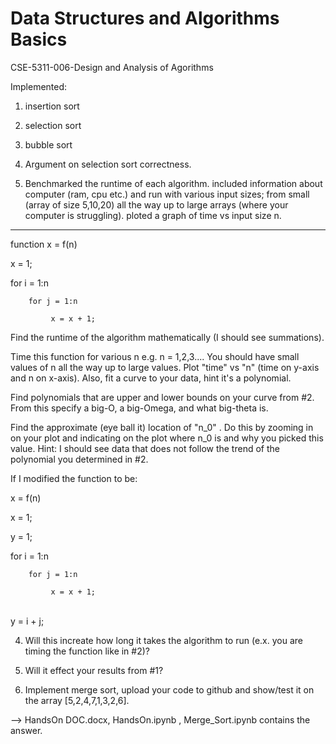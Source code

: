 # Data Structures and Algorithms Basics
CSE-5311-006-Design and Analysis of Agorithms

Implemented: 

1. insertion sort

2. selection sort

3. bubble sort

4. Argument on selection sort correctness.

3. Benchmarked the runtime of each algorithm. included information about computer (ram, cpu etc.) and run with various input sizes; from small (array of size 5,10,20) all the way up to large arrays (where your computer is struggling).  ploted a graph of time vs input size n. 
--------------------------------------------------------------------------------------------------------------------------------

function x = f(n)
   
   x = 1;
   
   for i = 1:n
        
        for j = 1:n
             
             x = x + 1;

Find the runtime of the algorithm mathematically (I should see summations).

Time this function for various n e.g. n = 1,2,3.... You should have small values of n all the way up to large values. Plot "time" vs "n" (time on y-axis and n on x-axis). Also, fit a curve to your data, hint it's a polynomial. 

Find polynomials that are upper and lower bounds on your curve from #2. From this specify a big-O, a big-Omega, and what big-theta is.

Find the approximate (eye ball it) location of "n_0" . Do this by zooming in on your plot and indicating on the plot where n_0 is and why you picked this value. Hint: I should see data that does not follow the trend of the polynomial you determined in #2.

If I modified the function to be:

x = f(n)
   
   x = 1;
   
   y = 1;
   
   for i = 1:n
        
        for j = 1:n
             
             x = x + 1;
        
        y = i + j;

4. Will this increate how long it takes the algorithm to run (e.x. you are timing the function like in #2)? 

5. Will it effect your results from #1?

6. Implement merge sort, upload your code to github and show/test it on the array [5,2,4,7,1,3,2,6].

--> HandsOn DOC.docx, HandsOn.ipynb , Merge_Sort.ipynb contains the answer.

